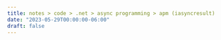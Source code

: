 ```yaml
---
title: notes > code > .net > async programming > apm (iasyncresult)
date: "2023-05-29T00:00:00-06:00"
draft: false
---
```

